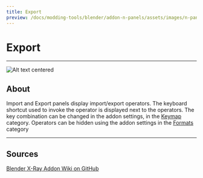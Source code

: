 ```yaml
---
title: Export
preview: /docs/modding-tools/blender/addon-n-panels/assets/images/n-panel-export.png
---
```


# Export

___

![Alt text centered](assets/images/n-panel-export.png)

## About

Import and Export panels display import/export operators. The keyboard shortcut used to invoke the operator is displayed next to the operators. The key combination can be changed in the addon settings, in the [Keymap](../addon-preference-panels/preference-panel-keymap.md) category. Operators can be hidden using the addon settings in the [Formats](../addon-preference-panels/preference-panel-formats.md) category

___

## Sources

[Blender X-Ray Addon Wiki on GitHub](https://github.com/PavelBlend/blender-xray/wiki/Panel-Import-Export)
